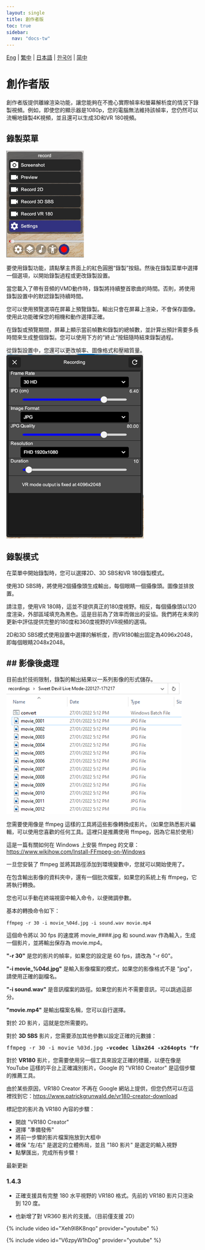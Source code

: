```yaml
---
layout: single
title: 創作者版
toc: true
sidebar:
  nav: "docs-tw"
---
```

[Eng](/tw/dancexr/creator) | [繁中](/tw/tw/dancexr/creator) | [日本語](/jp/tw/dancexr/creator) | [한국어](/kr/tw/dancexr/creator) | [简中](/zh/tw/dancexr/creator)


# 創作者版

創作者版提供離線渲染功能，讓您能夠在不擔心實際幀率和螢幕解析度的情況下錄製視頻。例如，即使您的顯示器是1080p，您的電腦無法維持該幀率，您仍然可以流暢地錄製4K視頻，並且還可以生成3D和VR 180視頻。

## 錄製菜單

![錄製菜單](/images/record_menu.png)

要使用錄製功能，請點擊主界面上的紅色圓圈“錄製”按鈕。然後在錄製菜單中選擇一個選項，以開始錄製過程或更改錄製設置。

當您載入了帶有音頻的VMD動作時，錄製將持續整首歌曲的時間。否則，將使用錄製設置中的默認錄製持續時間。

您可以使用預覽選項在屏幕上預覽錄製。輸出只會在屏幕上渲染，不會保存圖像。使用此功能確保您的相機和動作選擇正確。

在錄製或預覽期間，屏幕上顯示當前幀數和錄製的總幀數，並計算出預計需要多長時間來生成整個錄製。您可以使用下方的“終止”按鈕隨時結束錄製過程。

從錄製設置中，您還可以更改幀率、圖像格式和壓縮質量。
![錄製設置](/images/record_setting.png)

## 錄製模式

在菜單中開始錄製時，您可以選擇2D、3D SBS和VR 180錄製模式。

使用3D SBS時，將使用2個攝像頭生成輸出，每個眼睛一個攝像頭。圖像並排放置。

請注意，使用VR 180時，這並不提供真正的180度視野。相反，每個攝像頭以120度渲染，外部區域填充為黑色。這是目前為了效率而做出的妥協。我們將在未來的更新中評估提供完整的180度和360度視野的VR視頻的選項。

2D和3D SBS模式使用設置中選擇的解析度，而VR180輸出固定為4096x2048，即每個眼睛2048x2048。
## ## 影像後處理

目前由於技術限制，錄製的輸出結果以一系列影像的形式儲存。
![錄製影像](/images/record_images.png)

您需要使用像是 ffmpeg 這樣的工具將這些影像轉換成影片。（如果您熟悉影片編輯，可以使用您喜歡的任何工具。這裡只是推薦使用 ffmpeg，因為它易於使用）

這是一篇有關如何在 Windows 上安裝 ffmpeg 的文章：https://www.wikihow.com/Install-FFmpeg-on-Windows

一旦您安裝了 ffmpeg 並將其路徑添加到環境變數中，您就可以開始使用了。

在包含輸出影像的資料夾中，還有一個批次檔案，如果您的系統上有 ffmpeg，它將執行轉換。

您也可以手動在終端視窗中輸入命令，以便微調參數。

基本的轉換命令如下：
```
ffmpeg -r 30 -i movie_%04d.jpg -i sound.wav movie.mp4
```

這個命令將以 30 fps 的速度將 movie_####.jpg 和 sound.wav 作為輸入，生成一個影片，並將輸出保存為 movie.mp4。

**"-r 30"** 是您的影片的幀率，如果您的設定是 60 fps，請改為 "-r 60"。

**"-i movie_%04d.jpg"** 是輸入影像檔案的模式，如果您的影像格式不是 "jpg"，請使用正確的副檔名。

**"-i sound.wav"** 是音訊檔案的路徑。如果您的影片不需要音訊，可以跳過這部分。

**"movie.mp4"** 是輸出檔案名稱，您可以自行選擇。

對於 2D 影片，這就是您所需要的。

對於 **3D SBS** 影片，您需要添加其他參數以設定正確的元數據：
<pre>
ffmpeg -r 30 -i movie_%03d.jpg <b>-vcodec libx264 -x264opts "frame-packing=3"</b> movie.mp4
</pre>

對於 **VR180** 影片，您需要使用另一個工具來設定正確的標籤，以便在像是 YouTube 這樣的平台上正確識別影片。Google 的 "VR180 Creator" 是這個步驟的推薦工具。

由於某些原因，VR180 Creator 不再在 Google 網站上提供，但您仍然可以在這裡找到它：https://www.patrickgrunwald.de/vr180-creator-download

標記您的影片為 VR180 內容的步驟：
* 開啟 "VR180 Creator"
* 選擇 "準備發佈"
* 將前一步驟的影片檔案拖放到大框中
* 確保 "左/右" 是選定的立體佈局，並且 "180 影片" 是選定的輸入視野
* 點擊匯出，完成所有步驟！

最新更新
### 1.4.3
* 正確支援具有完整 180 水平視野的 VR180 格式。先前的 VR180 影片只渲染到 120 度。

* 也新增了對 VR360 影片的支援。（目前僅支援 2D）

{% include video id="Xeh9l8K8nqo" provider="youtube" %}

{% include video id="V6zpyW1hDog" provider="youtube" %}